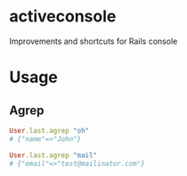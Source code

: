 activeconsole
=============

Improvements and shortcuts for Rails console

Usage
=======

Agrep
-----

```ruby
User.last.agrep "oh"
# {"name"=>"John"}

User.last.agrep "mail"
# {"email"=>"test@mailinator.com"}
```
